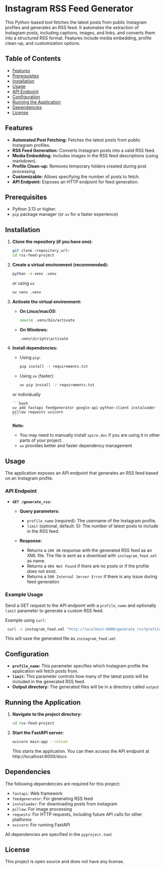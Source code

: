 # Instagram RSS Feed Generator

This Python-based tool fetches the latest posts from public Instagram profiles and generates an RSS feed. It automates the extraction of Instagram posts, including captions, images, and links, and converts them into a structured RSS format. Features include media embedding, profile clean-up, and customization options.

## Table of Contents

- [Features](#features)
- [Prerequisites](#prerequisites)
- [Installation](#installation)
- [Usage](#usage)
- [API Endpoint](#api-endpoint)
- [Configuration](#configuration)
- [Running the Application](#running-the-application)
- [Dependencies](#dependencies)
- [License](#license)

## Features

- **Automated Post Fetching:** Fetches the latest posts from public Instagram profiles.
- **RSS Feed Generation:** Converts Instagram posts into a valid RSS feed.
- **Media Embedding:** Includes images in the RSS feed descriptions (using markdown).
- **Profile Clean-up:** Removes temporary folders created during post processing.
- **Customizable:** Allows specifying the number of posts to fetch.
- **API Endpoint:** Exposes an HTTP endpoint for feed generation.

## Prerequisites

- Python 3.13 or higher.
- `pip` package manager (or `uv` for a faster experience)

## Installation

1.  **Clone the repository (if you have one):**

    ```bash
    git clone <repository_url>
    cd rss-feed-project
    ```

2.  **Create a virtual environment (recommended):**

    ```bash
    python -m venv .venv
    ```

    or using `uv`

    ```bash
    uv venv .venv
    ```

3.  **Activate the virtual environment:**

    - **On Linux/macOS:**

      ```bash
      source .venv/bin/activate
      ```

    - **On Windows:**

      ```bash
      .venv\Scripts\activate
      ```

4.  **Install dependencies:**

    - Using `pip`:

      ```bash
      pip install -r requirements.txt
      ```

    - Using `uv` (faster):
      ```bash
      uv pip install -r requirements.txt
      ```

    or individually

        ```bash
        uv add fastapi feedgenerator google-api-python-client instaloader pillow requests uvicorn
        ```

    **Note:**

    - You may need to manually install `spire.doc` if you are using it in other parts of your project.
    - `uv` provides better and faster dependency management

## Usage

The application exposes an API endpoint that generates an RSS feed based on an Instagram profile.

### API Endpoint

- **`GET /generate_rss`:**

  - **Query parameters:**

    - `profile_name` (required): The username of the Instagram profile.
    - `limit` (optional, default: 5): The number of latest posts to include in the RSS feed.

  - **Response:**

    - Returns a `200 OK` response with the generated RSS feed as an XML file. The file is sent as a download with `instagram_feed.xml` as name.
    - Returns a `404 Not Found` if there are no posts or if the profile does not exist.
    - Returns a `500 Internal Server Error` if there is any issue during feed generation

### Example Usage

Send a GET request to the API endpoint with a `profile_name` and optionally `limit` parameter to generate a custom RSS feed.

Example using `curl`:

```bash
 curl -o instagram_feed.xml "http://localhost:8000/generate_rss?profile_name=nasa&limit=10"
```

This will save the generated file as `instagram_feed.xml`

## Configuration

- **`profile_name`:** This parameter specifies which Instagram profile the application will fetch posts from.
- **`limit`:** This parameter controls how many of the latest posts will be included in the generated RSS feed.
- **Output directory:** The generated files will be in a directory called `output`

## Running the Application

1.  **Navigate to the project directory:**

    ```bash
    cd rss-feed-project
    ```

2.  **Start the FastAPI server:**

    ```bash
    uvicorn main:app --reload
    ```

    This starts the application. You can then access the API endpoint at http://localhost:8000/docs

## Dependencies

The following dependencies are required for this project:

- `fastapi`: Web framework
- `feedgenerator`: For generating RSS feed
- `instaloader`: For downloading posts from instagram
- `pillow`: For image processing
- `requests`: For HTTP requests, including future API calls for other platforms
- `uvicorn`: For running FastAPI

All dependencies are specified in the `pyproject.toml`

## License

This project is open source and does not have any license.
